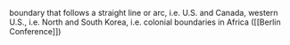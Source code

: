 boundary that follows a straight line or arc, i.e. U.S. and Canada, western U.S., i.e. North and South Korea, i.e. colonial boundaries in Africa ([[Berlin Conference]])
